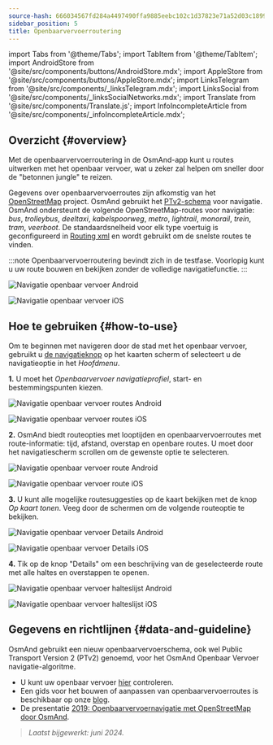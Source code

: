 ```yaml
---
source-hash: 666034567fd284a4497490ffa9885eebc102c1d37823e71a52d03c189944eb25
sidebar_position: 5
title: Openbaarvervoerroutering
---
```

import Tabs from '@theme/Tabs';
import TabItem from '@theme/TabItem';
import AndroidStore from '@site/src/components/buttons/AndroidStore.mdx';
import AppleStore from '@site/src/components/buttons/AppleStore.mdx';
import LinksTelegram from '@site/src/components/_linksTelegram.mdx';
import LinksSocial from '@site/src/components/_linksSocialNetworks.mdx';
import Translate from '@site/src/components/Translate.js';
import InfoIncompleteArticle from '@site/src/components/_infoIncompleteArticle.mdx';




## Overzicht {#overview}

Met de openbaarvervoerroutering in de OsmAnd-app kunt u routes uitwerken met het openbaar vervoer, wat u zeker zal helpen om sneller door de "betonnen jungle" te reizen.

Gegevens over openbaarvervoerroutes zijn afkomstig van het [OpenStreetMap](http://openstreetmap.org/) project. OsmAnd gebruikt het [PTv2-schema](https://wiki.openstreetmap.org/wiki/Public_transport) voor navigatie. OsmAnd ondersteunt de volgende OpenStreetMap-routes voor navigatie: *bus*, *trolleybus*, *deeltaxi*, *kabelspoorweg*, *metro*, *lightrail*, *monorail*, *trein*, *tram*, *veerboot*. De standaardsnelheid voor elk type voertuig is geconfigureerd in [Routing xml](../../../technical/build-osmand/routing.md) en wordt gebruikt om de snelste routes te vinden.

:::note
Openbaarvervoerroutering bevindt zich in de testfase. Voorlopig kunt u uw route bouwen en bekijken zonder de volledige navigatiefunctie.
:::

<Tabs groupId="operating-systems" queryString="current-os">

<TabItem value="android" label="Android">

![Navigatie openbaar vervoer Android](@site/static/img/navigation/public/navigation_android.png)  

</TabItem>

<TabItem value="ios" label="iOS">  

![Navigatie openbaar vervoer iOS](@site/static/img/navigation/public/navigation_ios.png)

</TabItem>

</Tabs>


## Hoe te gebruiken {#how-to-use}

Om te beginnen met navigeren door de stad met het openbaar vervoer, gebruikt u [de navigatieknop](../../widgets/map-buttons.md#directions) op het kaarten scherm of selecteert u de navigatieoptie in het *Hoofdmenu*.  

**1.** U moet het *Openbaarvervoer navigatieprofiel*, start- en bestemmingspunten kiezen.  

<Tabs groupId="operating-systems" queryString="current-os">

<TabItem value="android" label="Android">

![Navigatie openbaar vervoer routes Android](@site/static/img/navigation/public/navigation_public_android.png)

</TabItem>

<TabItem value="ios" label="iOS">  

![Navigatie openbaar vervoer routes iOS](@site/static/img/navigation/public/navigation_public_ios.png)

</TabItem>

</Tabs>

**2.** OsmAnd biedt routeopties met looptijden en openbaarvervoerroutes met route-informatie: tijd, afstand, overstap en openbare routes. U moet door het navigatiescherm scrollen om de gewenste optie te selecteren.  

<Tabs groupId="operating-systems" queryString="current-os">

<TabItem value="android" label="Android">

![Navigatie openbaar vervoer route Android](@site/static/img/navigation/public/navigation_way_android.png)

</TabItem>

<TabItem value="ios" label="iOS">  

![Navigatie openbaar vervoer route iOS](@site/static/img/navigation/public/navigation_way_ios.png)

</TabItem>

</Tabs>

**3.** U kunt alle mogelijke routesuggesties op de kaart bekijken met de knop *Op kaart tonen*. Veeg door de schermen om de volgende routeoptie te bekijken.

<Tabs groupId="operating-systems" queryString="current-os">

<TabItem value="android" label="Android">

![Navigatie openbaar vervoer Details Android](@site/static/img/navigation/public/navigation_details_android.png)

</TabItem>

<TabItem value="ios" label="iOS">  

![Navigatie openbaar vervoer Details iOS](@site/static/img/navigation/public/navigation_details_ios.png)

</TabItem>

</Tabs>


**4.** Tik op de knop "Details" om een beschrijving van de geselecteerde route met alle haltes en overstappen te openen.  

<Tabs groupId="operating-systems" queryString="current-os">

<TabItem value="android" label="Android">

![Navigatie openbaar vervoer halteslijst Android](@site/static/img/navigation/public/navigation_stops_list_android.png)

</TabItem>

<TabItem value="ios" label="iOS">  

![Navigatie openbaar vervoer halteslijst iOS](@site/static/img/navigation/public/navigation_stops_list_ios.png)

</TabItem>

</Tabs>


## Gegevens en richtlijnen {#data-and-guideline}

OsmAnd gebruikt een nieuw openbaarvervoerschema, ook wel Public Transport Version 2 (PTv2) genoemd, voor het OsmAnd Openbaar Vervoer navigatie-algoritme.

- U kunt uw openbaar vervoer [hier](http://tools.geofabrik.de/osmi/) controleren.
- Een gids voor het bouwen of aanpassen van openbaarvervoerroutes is beschikbaar op onze [blog](https://osmand.net/blog/guideline-pt).
- De presentatie [2019: Openbaarvervoernavigatie met OpenStreetMap door OsmAnd](https://www.youtube.com/watch?v=SPab09kaWPc&ab_channel=StateoftheMap).

> *Laatst bijgewerkt: juni 2024.*